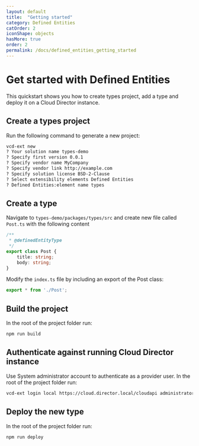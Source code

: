 ```yaml
---
layout: default
title:  "Getting started"
category: Defined Entities
catOrder: 2
iconShape: objects
hasMore: true
order: 2
permalink: /docs/defined_entities_getting_started
---
```

# Get started with Defined Entities

This quickstart shows you how to create types project, add a type and deploy it on a Cloud Director instance.

## Create a types project
Run the following command to generate a new project:
```bash
vcd-ext new
? Your solution name types-demo
? Specify first version 0.0.1
? Specify vendor name MyCompany
? Specify vendor link http://example.com
? Specify solution license BSD-2-Clause
? Select extensibility elements Defined Entities
? Defined Entities:element name types
```
## Create a type
Navigate to `types-demo/packages/types/src` and create new file called `Post.ts` with the following content
```typescript
/**
 * @definedEntityType
 */
export class Post {
    title: string;
    body: string;
}
```
Modify the `index.ts` file by including an export of the Post class:
```typescript
export * from './Post';
```
## Build the project
In the root of the project folder run:
```bash
npm run build
```

## Authenticate against running Cloud Director instance
Use System administrator account to authenticate as a provider user. In the root of the project folder run:
```bash
vcd-ext login local https://cloud.director.local/cloudapi administrator
```

## Deploy the new type
In the root of the project folder run:
```bash
npm run deploy
```
